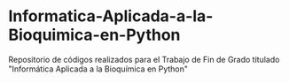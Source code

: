 # Informatica-Aplicada-a-la-Bioquimica-en-Python
Repositorio de códigos realizados para el Trabajo de Fin de Grado titulado "Informática Aplicada a la Bioquímica en Python"
